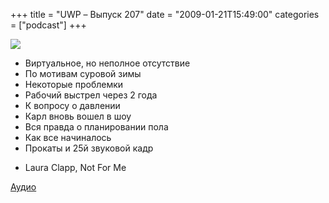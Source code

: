 +++
title = "UWP – Выпуск 207"
date = "2009-01-21T15:49:00"
categories = ["podcast"]
+++

![](https://podcast.umputun.com/images/uwp/uwp207.jpg)


- Виртуальное, но неполное отсутствие
- По мотивам суровой зимы
- Некоторые проблемки
- Рабочий выстрел через 2 года
- К вопросу о давлении
- Карл вновь вошел в шоу
- Вся правда о планировании пола
- Как все начиналось
- Прокаты и 25й звуковой кадр


* Laura Clapp, Not For Me

[Аудио](http://archive.rucast.net/uwp/media/ump_podcast207.mp3)
<audio src="http://archive.rucast.net/uwp/media/ump_podcast207.mp3" preload="none">